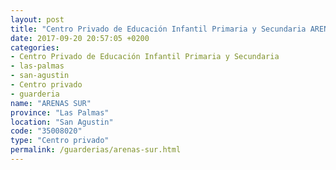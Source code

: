 ```yaml
---
layout: post
title: "Centro Privado de Educación Infantil Primaria y Secundaria ARENAS SUR"
date: 2017-09-20 20:57:05 +0200
categories:
- Centro Privado de Educación Infantil Primaria y Secundaria
- las-palmas
- san-agustin
- Centro privado
- guarderia
name: "ARENAS SUR"
province: "Las Palmas"
location: "San Agustin"
code: "35008020"
type: "Centro privado"
permalink: /guarderias/arenas-sur.html
---
```

